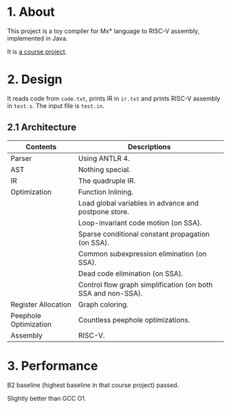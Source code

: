 # 1. About

This project is a toy compiler for Mx* language to RISC-V assembly, implemented in Java. 

It is [a course project](https://github.com/peterzheng98/Compiler-2020).

# 2. Design

It reads code from `code.txt`, prints IR in `ir.txt` and prints RISC-V assembly in `test.s`. The input file is `test.in`.

## 2.1 Architecture

| Contents               | Descriptions                                                 |
| ---------------------- | ------------------------------------------------------------ |
| Parser                 | Using ANTLR 4.                                               |
| AST                    | Nothing special.                                             |
| IR                     | The quadruple IR.                                            |
| Optimization           | Function Inlining.                                           |
|                        | Load global  variables in advance and postpone store.        |
|                        | Loop-invariant code  motion (on SSA).                        |
|                        | Sparse conditional  constant propagation (on SSA).           |
|                        | Common  subexpression elimination (on SSA).                  |
|                        | Dead code  elimination (on SSA).                             |
|                        | Control flow graph  simplification (on both SSA and non-SSA). |
| Register Allocation    | Graph coloring.                                              |
| Peephole  Optimization | Countless peephole optimizations.                            |
| Assembly               | RISC-V.                                                      |

# 3. Performance 

B2 baseline (highest baseline in that course project)  passed. 

Slightly better than GCC O1.